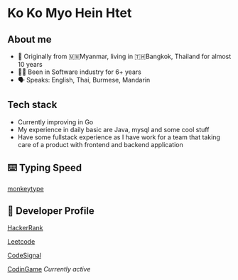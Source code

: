 # Ko Ko Myo Hein Htet
## About me
- 📍 Originally from 🇲🇲Myanmar, living in 🇹🇭Bangkok, Thailand for almost 10 years
- 👨‍💻 Been in Software industry for 6+ years
- 🗣 Speaks: English, Thai, Burmese, Mandarin

## Tech stack
- Currently improving in Go
- My experience in daily basic are Java, mysql and some cool stuff
- Have some fullstack experience as I have work for a team that taking care of a product with frontend and backend application

## ⌨️ Typing Speed
[monkeytype](https://monkeytype.com/profile/kokomyoheinhtet)

## 👾 Developer Profile
[HackerRank](https://www.hackerrank.com/profile/kokomyohein2)

[Leetcode](https://leetcode.com/kokomyoheinhtet/)

[CodeSignal](https://app.codesignal.com/profile/kokomyoheinhtet)

[CodinGame](https://www.codingame.com/profile/c566c038bba0018a72224633cf0471541555285) *Currently active*
